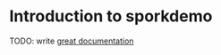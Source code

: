 # Introduction to sporkdemo

TODO: write [great documentation](http://jacobian.org/writing/what-to-write/)
